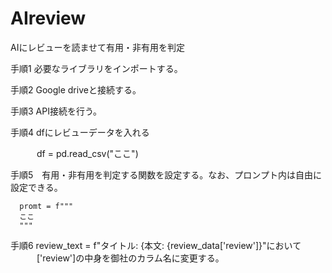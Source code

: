 # AIreview
AIにレビューを読ませて有用・非有用を判定  

手順1 必要なライブラリをインポートする。  

手順2 Google driveと接続する。  

手順3 API接続を行う。  

手順4 dfにレビューデータを入れる  

　　　df = pd.read_csv("ここ")  
   
手順5　有用・非有用を判定する関数を設定する。なお、プロンプト内は自由に設定できる。  


      promt = f"""
      ここ
      """
手順6  review_text = f"タイトル: {本文: {review_data['review']}"において
　　　['review']の中身を御社のカラム名に変更する。
